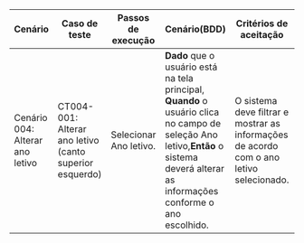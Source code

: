 | Cenário                         | Caso de teste                                                | Passos de execução     | Cenário(BDD)                                                 | Critérios de aceitação                                       | Resultados esperados                                         |
| ------------------------------- | ------------------------------------------------------------ | ---------------------- | ------------------------------------------------------------ | ------------------------------------------------------------ | ------------------------------------------------------------ |
| Cenário 004: Alterar ano letivo | CT004-001: Alterar ano letivo      (canto superior esquerdo) | Selecionar Ano letivo. | **Dado** que o usuário está na tela principal, **Quando** o usuário clica no campo de seleção Ano letivo,**Então** o sistema deverá alterar as informações conforme o ano escolhido. | O sistema deve filtrar e mostrar as informações de acordo com o ano letivo selecionado. | O sistema mostrará as informações da escola selecionada e apresentará as atividades recentes realizadas no sistema. |

